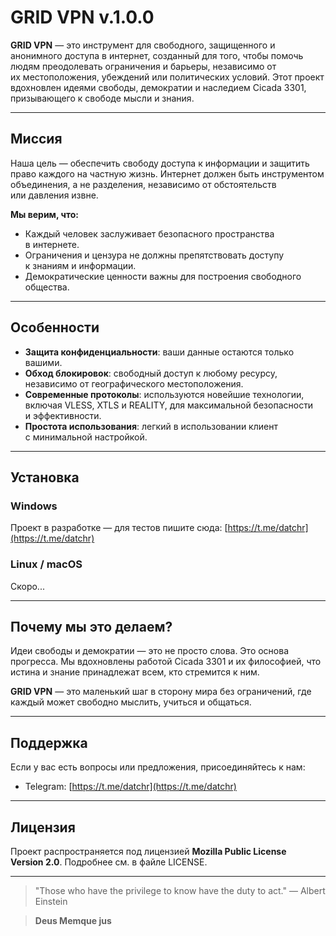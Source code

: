 # GRID VPN v.1.0.0

**GRID VPN** — это инструмент для свободного, защищенного и анонимного доступа в интернет, созданный для того, чтобы помочь людям преодолевать ограничения и барьеры, независимо от их местоположения, убеждений или политических условий. Этот проект вдохновлен идеями свободы, демократии и наследием Cicada 3301, призывающего к свободе мысли и знания.

---

## Миссия

Наша цель — обеспечить свободу доступа к информации и защитить право каждого на частную жизнь. Интернет должен быть инструментом объединения, а не разделения, независимо от обстоятельств или давления извне.

**Мы верим, что:**

* Каждый человек заслуживает безопасного пространства в интернете.
* Ограничения и цензура не должны препятствовать доступу к знаниям и информации.
* Демократические ценности важны для построения свободного общества.

---

## Особенности

* **Защита конфиденциальности**: ваши данные остаются только вашими.
* **Обход блокировок**: свободный доступ к любому ресурсу, независимо от географического местоположения.
* **Современные протоколы**: используются новейшие технологии, включая VLESS, XTLS и REALITY, для максимальной безопасности и эффективности.
* **Простота использования**: легкий в использовании клиент с минимальной настройкой.

---

## Установка

### Windows

Проект в разработке — для тестов пишите сюда: [https://t.me/datchr](https://t.me/datchr)

### Linux / macOS

Скоро...

---

## Почему мы это делаем?

Идеи свободы и демократии — это не просто слова. Это основа прогресса. Мы вдохновлены работой Cicada 3301 и их философией, что истина и знание принадлежат всем, кто стремится к ним.

**GRID VPN** — это маленький шаг в сторону мира без ограничений, где каждый может свободно мыслить, учиться и общаться.

---

## Поддержка

Если у вас есть вопросы или предложения, присоединяйтесь к нам:

* Telegram: [https://t.me/datchr](https://t.me/datchr)

---

## Лицензия

Проект распространяется под лицензией **Mozilla Public License Version 2.0**. Подробнее см. в файле LICENSE.

---

> "Those who have the privilege to know have the duty to act."
> — Albert Einstein

> **Deus Memque jus**
